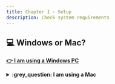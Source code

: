 ```yaml
---
title: Chapter 1 - Setup
description: Check system requirements
---
```


## :computer: Windows or Mac?

__[:point_right: I am using a Windows PC](../c1e2/c1e2.md)__

<details>
  <summary><b>:grey_question: I am using a Mac</b></summary>
<p>

### Sorry

This tutorial does not yet contain setup instructions for a Mac.

:bulb: The setup will be very similar

Feel free to view the Windows instructions and adapt them for your computer.

[:point_right: View the instructions for a Windows PC](../c1e2/c1e2.md)

</p>
</details>

